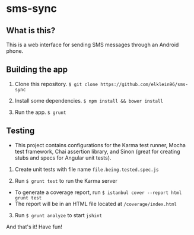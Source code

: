 # sms-sync

## What is this?

This is a web interface for sending SMS messages through an Android phone.

## Building the app

1. Clone this repository. `$ git clone https://github.com/elklein96/sms-sync`

2. Install some dependencies. `$ npm install && bower install`

3. Run the app. `$ grunt`

## Testing

  - This project contains configurations for the Karma test runner, Mocha test framework, Chai assertion library, and Sinon (great for creating stubs and specs for Angular unit tests).

1. Create unit tests with file name `file.being.tested.spec.js`

2. Run `$ grunt test` to run the Karma server

  - To generate a coverage report, run `$ istanbul cover --report html grunt test`
  - The report will be in an HTML file located at `/coverage/index.html`

3. Run `$ grunt analyze` to start `jshint`

And that's it! Have fun!